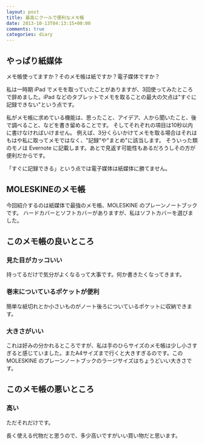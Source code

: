 ```yaml
---
layout: post
title: 最高にクールで便利なメモ帳
date: 2013-10-13T04:13:15+00:00
comments: true
categories: diary
---
```


## やっぱり紙媒体

メモ帳使ってますか？そのメモ帳は紙ですか？電子媒体ですか？

私は一時期 iPad でメモを取っていたことがありますが、3回使ってみたところで辞めました。iPad などのタブレットでメモを取ることの最大の欠点は"すぐに記録できない"という点です。

私がメモ帳に求めている機能は、思ったこと、アイデア、人から聞いたこと、後で調べること、などを書き留めることです。
そしてそれぞれの項目は10秒以内に書けなければいけません。
例えば、3分くらいかけてメモを取る場合はそれはもはや私に取ってメモではなく、"記録"や"まとめ"に該当します。
そういった類のモノは Evernote に記載します。あとで見返す可能性もあるだろうしその方が便利だからです。

「すぐに記録できる」という点では電子媒体は紙媒体に勝てません。

## MOLESKINEのメモ帳

今回紹介するのは紙媒体で最強のメモ帳、MOLESKINE のプレーンノートブックです。
ハードカバーとソフトカバーがありますが、私はソフトカバーを選びました。

## このメモ帳の良いところ

### 見た目がカッコいい
持ってるだけで気分がよくなるって大事です。何か書きたくなってきます。

### 巻末についているポケットが便利
簡単な紙切れとか小さいものがノート後ろについているポケットに収納できます。

### 大きさがいい
これは好みの分かれるところですが、私は手のひらサイズのメモ帳は少し小さすぎると感じていました。またA4サイズまで行くと大きすぎるのです。この MOLESKINE のプレーンノートブックのラージサイズはちょうどいい大きさです。

## このメモ帳の悪いところ
### 高い
ただそれだけです。

長く使える代物だと思うので、多少高いですがいい買い物だと思います。
